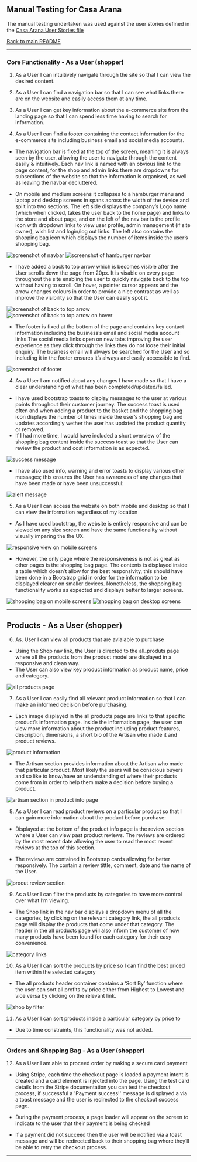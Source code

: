 ## Manual Testing for Casa Arana 

The manual testing undertaken was used against the user stories defined in the [Casa Arana User Stories file](https://docs.google.com/spreadsheets/d/1XdgCMRVrfw2YlieImYsSJ_6mn5kbYvmL0O8vrmCCRKM/edit#gid=0)

[Back to main README](/README.md)

***

### Core Functionality - As a User (shopper)

1. As a User I can intuitively navigate through the site so that I can view the desired content.

2. As a User I can find a navigation bar so that I can see what links there are on the website and easily access them at any time. 

3. As a User I can get key information about the e-commerce site from the landing page so that I can spend less time having to search for information.

4. As a User I can find a footer containing the contact information for the e-commerce site including business email and social media accounts.

- The navigation bar is fixed at the top of the screen, meaning it is always seen by the user, allowing the user to navigate through the content easily & intuitively. Each nav link is named with an obvious link to the page content, for the shop and admin links there are dropdowns for subsections of the website so that the information is organised, as well as leaving the navbar decluttered.

- On mobile and medium screens it collapses to a hamburger menu and laptop and desktop screens in spans across the width of the device and split into two sections. The left side displays the company’s Logo name (which when clicked, takes the user back to the home page) and links to the store and about page, and on the left of the nav bar is the profile icon with dropdown links to view user profile, admin management (if site owner), wish list and login/log out links. The left also contains the shopping bag icon which displays the number of items inside the user’s shopping bag. 

![screenshot of navbar](/assets/images/navbar-fullwidth.png)
![screenshot of hamburger navbar](/assets/images/navbar-collapse.png)

- I have added a back to top arrow which is becomes visible after the User scrolls down the page from 20px. It is visable on every page throughout the site enabling the user to quickly navigate back to the top without having to scroll. On hover, a pointer cursor appears and the arrow changes colours in order to provide a nice contrast as well as improve the visibility so that the User can easily spot it.

![screenshot of back to top arrow](/assets/images/backtotop-arrow.png)
![screenshot of back to top arrow on hover](/assets/images/backtotop-arrow-on-hover.png)

- The footer is fixed at the bottom of the page and contains key contact information including the business’s email and social media account links.The social media links open on new tabs improving the user experience as they click through the links they do not loose their initial enquiry. The business email will always be searched for the User and so including it in the footer ensures it’s always and easily accessible to find.

![screenshot of footer](/assets/images/footer.png)

4. As a User I am notified about any changes I have made so that I have a clear understanding of what has been completed/updated/failed.

- I have used bootstrap toasts to display messages to the user at various points throughout their customer journey. The success toast is used often and when adding a product to the basket and the shopping bag icon displays the number of times inside the user’s shopping bag and updates accordingly wether the user has updated the product quantity or removed. 
- If I had more time, I would have included a short overview of the shopping bag content inside the success toast so that the User can review the product and cost information is as expected. 

![success message](/assets/images/success-toast-added-to-bag.png)

- I have also used info, warning and error toasts to display various other messages; this ensures the User has awareness of any changes that have been made or have been unsuccessful:

![alert message](/assets/images/alert-toast.png)

5. As a User I can access the website on both mobile and desktop so that I can view the information regardless of my location

- As I have used bootstrap, the website is entirely responsive and can be viewed on any size screen and have the same functionality without visually imparing the the UX. 

![responsive view on mobile screens](/assets/images/responsive-mobile.png)

- However, the only page where the responsiveness is not as great as other pages is the shopping bag page. The contents is displayed inside a table which doesn’t allow for the best responsivity, this should have been done in a Bootstrap grid in order for the information to be displayed clearer on smaller devices. Nonetheless, the shopping bag functionality works as expected and displays better to larger screens.

![shopping bag on mobile screens](/assets/images/shopping-bag-mobile.png)
![shopping bag on desktop screens](/assets/images/shopping-bag-desktop.png)

***

## Products - As a User (shopper)

6. As. User I can view all products that are avialable to purchase

- Using the Shop nav link, the User is directed to the all_produts page where all the products from the product model are displayed in a responsive and clean way. 
- The User can also view key product information as product name, price and category. 

![all products page](/assets/images/all-products-page.png)

7. As a User I can easily find all relevant product information so that I can make an informed decision before purchasing.

 - Each image displayed in the all products page are links to that specific product’s information page. Inside the information page, the user can view more information about the product including product features, description, dimensions, a short bio of the Artisan who made it and product reviews. 

![product information](/assets/images/product-info.png)

 - The Artisan section provides information about the Artisan who made that particular product. Most likely the users will be conscious buyers and so like to know/have an understanding of where their products come from in order to help them make a decision before buying a product.

![artisan section in product info page](/assets/images/artisan-section.png)

8. As a User I can read product reviews on a particular product so that I can gain more information about the product before purchase:

- Displayed at the bottom of the product info page is the review section where a User can view past product reviews. The reviews are ordered by the most recent date allowing the user to read the most recent reviews at the top of this section.

- The reviews are contained in Bootstrap cards allowing for better responsively. The contain a review tittle, comment, date and the name of the User. 

![procut review section](/assets/images/product-reviews.png)


9. As a User I can filter the products by categories to have more control over what I’m viewing.

- The Shop link in the nav bar displays a dropdown menu of all the categories, by clicking on the relevant category link, the all products page will display the products that come under that category. The header in the all products page will also inform the customer of how many products have been found for each category for their easy convenience.

![category links](/assets/images/navbar-category-links.png)

10. As a User I can sort the products by price so I can find the best priced item within the selected category 

- The all products header container contains a ‘Sort By’ function where the user  can sort all profits by price either from Highest to Lowest and vice versa by clicking on the relevant link.

![shop by filter](/assets/images/shopby-filter.png)

11. As a User I can sort products inside a particular category by price to 

- Due to time constraints, this functionality was not added. 

***

### Orders and Shopping Bag - As a User (shopper)

12. As a User I am able to proceed order by making a secure card payment 

- Using Stripe, each time the checkout page is loaded a payment intent is created and a card element is injected into the page. Using the test card details from the Stripe documentation you can test the checkout process, if successful a 'Payment success!' message is displayed a via a toast message and the user is redirected to the checkout success page.

- During the payment process, a page loader will appear on the screen to indicate to the user that their payment is being checked 

- If a payment did not succeed then the user will be notified via a toast message and will be redirected back to their shopping bag where they’ll be able to retry the checkout process. 


***